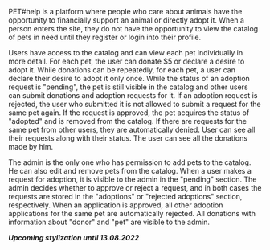 PET#help is a platform where people who care about animals have the opportunity to financially support an animal or directly adopt it.
When a person enters the site, they do not have the opportunity to view the catalog of pets in need until they register or login into their profile.

Users have access to the catalog and can view each pet individually in more detail. For each pet, the user can donate $5 or declare a desire to adopt it. While donations can be repeatedly, for each pet, a user can declare their desire to adopt it only once. While the status of an adoption request is "pending", the pet is still visible in the catalog and other users can submit donations and adoption requests for it. If an adoption request is rejected, the user who submitted it is not allowed to submit a request for the same pet again. If the request is approved, the pet acquires the status of "adopted" and is removed from the catalog. If there are requests for the same pet from other users, they are automatically denied. User can see all their requests along with their status. The user can see all the donations made by him.

The admin is the only one who has permission to add pets to the catalog. He can also edit and remove pets from the catalog. When a user makes a request for adoption, it is visible to the admin in the "pending" section. The admin decides whether to approve or reject a request, and in both cases the requests are stored in the "adoptions" or "rejected adoptions" section, respectively. When an application is approved, all other adoption applications for the same pet are automatically rejected. All donations with information about "donor" and "pet" are visible to the admin.


***Upcoming stylization until 13.08.2022***
